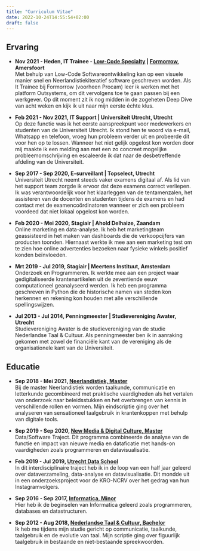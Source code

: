 ```yaml
---
title: "Curriculum Vitae"
date: 2022-10-24T14:55:54+02:00
draft: false
---
```


## Ervaring
* **Nov 2021 - Heden, IT Trainee - [Low-Code Specialty](https://www.formorrow.nl/low-code/) | [Formorrow](https://www.formorrow.nl/), Amersfoort**  
Met behulp van Low-Code Softwareontwikkeling kan op een visuele manier snel en Neerlandistiekiteratief software geschreven worden. Als It Trainee bij Formorrow (voorheen Procam) leer ik werken met het platform Outsystems, om dit vervolgens toe te gaan passen bij een werkgever. Op dit moment zit ik nog midden in de zogeheten Deep Dive van acht weken en kijk ik uit naar mijn eerste échte klus.

* **Feb 2021 - Nov 2021, IT Support | Universiteit Utrecht, Utrecht**  
  Op deze functie was ik het eerste aanspreekpunt voor medewerkers en studenten van de Universiteit Utrecht. Ik stond hen te woord via e-mail, Whatsapp en telefoon, vroeg hun probleem verder uit en probeerde dit voor hen op te lossen. Wanneer het niet gelijk opgelost kon worden door mij maakte ik een melding aan met een zo concreet mogelijke probleemomschrijving en escaleerde ik dat naar de desbetreffende afdeling van de Universiteit.

* **Sep 2017 - Sep 2020, E-surveillant | Topselect, Utrecht**  
  Universiteit Utrecht neemt steeds vaker examens digitaal af. Als lid van het support team zorgde ik ervoor dat deze examens correct verliepen. Ik was verantwoordelijk voor het klaarleggen van de tentamenzalen, het assisteren van de docenten en studenten tijdens de examens en had contact met de examencoördinatoren wanneer er zich een probleem voordeed dat niet lokaal opgelost kon worden.

* **Feb 2020 - Mei 2020, Stagiair | Ahold Delhaize, Zaandam**  
  Online marketing en data-analyse. Ik heb het marketingteam geassisteerd in het maken van dashboards die de verkoopcijfers van producten toonden. Hiernaast werkte ik mee aan een marketing test om te zien hoe online advertenties bezoeken naar fysieke winkels positief konden beïnvloeden.

* **Mrt 2019 - Jul 2019, Stagiair | Meertens Instituut, Amsterdam**  
  Onderzoek en Programmeren. Ik werkte mee aan een project waar gedigitaliseerde krantenartikelen uit de zeventiende eeuw computationeel geanalyseerd werden. Ik heb een programma geschreven in Python die de historische namen van steden kon herkennen en rekening kon houden met alle verschillende spellingswijzen.

* **Jul 2013 - Jul 2014, Penningmeester | Studievereniging Awater, Utrecht**  
  Studievereniging Awater is de studievereniging van de studie Nederlandse Taal & Cultuur. Als penningmeester ben ik in aanraking gekomen met zowel de financiële kant van de vereniging als de organisationele kant van de Universiteit.

## Educatie
* **Sep 2018 - Mei 2021, [Neerlandistiek, Master](https://www.uu.nl/masters/neerlandistiek/)**  
  Bij de master Neerlandistiek worden taalkunde, communicatie en letterkunde gecombineerd met praktische vaardigheden als het vertalen van onderzoek naar beleidsstukken en het overbrengen van kennis in verschillende rollen en vormen. Mijn eindscriptie ging over het analyseren van sensationeel taalgebruik in krantenkoppen met behulp van digitale tools.

* **Sep 2019 - Sep 2020, [New Media & Digital Culture, Master](https://www.uu.nl/masters/en/new-media-digital-culture)**  
  Data/Software Traject. Dit programma combineerde de analyse van de functie en impact van nieuwe media en dataficatie met hands-on vaardigheden zoals programmeren en datavisualisatie.

* **Feb 2019 - Jul 2019, [Utrecht Data School](https://dataschool.nl/en/)**  
  In dit interdisciplinaire traject heb ik in de loop van een half jaar geleerd over dataverzameling, data-analyse en datavisualisatie. Dit mondde uit in een onderzoeksproject voor de KRO-NCRV over het gedrag van hun Instagramvolgers.

* **Sep 2016 - Sep 2017, [Informatica, Minor](https://www.uu.nl/bachelors/informatica)**  
  Hier heb ik de beginselen van Informatica geleerd zoals programmeren, databases en datastructuren.

* **Sep 2012 - Aug 2018, [Nederlandse Taal & Cultuur, Bachelor](https://www.uu.nl/bachelors/nederlandse-taal-en-cultuur)**  
  Ik heb me tijdens mijn studie gericht op communicatie, taalkunde, taalgebruik en de evolutie van taal. Mijn scriptie ging over figuurlijk taalgebruik in bestaande en niet-bestaande spreekwoorden.